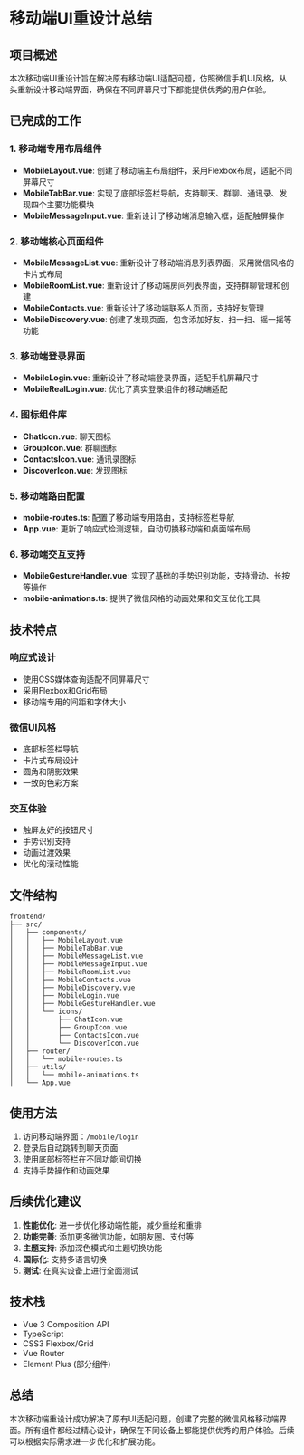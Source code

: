 # 移动端UI重设计总结

## 项目概述

本次移动端UI重设计旨在解决原有移动端UI适配问题，仿照微信手机UI风格，从头重新设计移动端界面，确保在不同屏幕尺寸下都能提供优秀的用户体验。

## 已完成的工作

### 1. 移动端专用布局组件
- **MobileLayout.vue**: 创建了移动端主布局组件，采用Flexbox布局，适配不同屏幕尺寸
- **MobileTabBar.vue**: 实现了底部标签栏导航，支持聊天、群聊、通讯录、发现四个主要功能模块
- **MobileMessageInput.vue**: 重新设计了移动端消息输入框，适配触屏操作

### 2. 移动端核心页面组件
- **MobileMessageList.vue**: 重新设计了移动端消息列表界面，采用微信风格的卡片式布局
- **MobileRoomList.vue**: 重新设计了移动端房间列表界面，支持群聊管理和创建
- **MobileContacts.vue**: 重新设计了移动端联系人页面，支持好友管理
- **MobileDiscovery.vue**: 创建了发现页面，包含添加好友、扫一扫、摇一摇等功能

### 3. 移动端登录界面
- **MobileLogin.vue**: 重新设计了移动端登录界面，适配手机屏幕尺寸
- **MobileRealLogin.vue**: 优化了真实登录组件的移动端适配

### 4. 图标组件库
- **ChatIcon.vue**: 聊天图标
- **GroupIcon.vue**: 群聊图标
- **ContactsIcon.vue**: 通讯录图标
- **DiscoverIcon.vue**: 发现图标

### 5. 移动端路由配置
- **mobile-routes.ts**: 配置了移动端专用路由，支持标签栏导航
- **App.vue**: 更新了响应式检测逻辑，自动切换移动端和桌面端布局

### 6. 移动端交互支持
- **MobileGestureHandler.vue**: 实现了基础的手势识别功能，支持滑动、长按等操作
- **mobile-animations.ts**: 提供了微信风格的动画效果和交互优化工具

## 技术特点

### 响应式设计
- 使用CSS媒体查询适配不同屏幕尺寸
- 采用Flexbox和Grid布局
- 移动端专用的间距和字体大小

### 微信UI风格
- 底部标签栏导航
- 卡片式布局设计
- 圆角和阴影效果
- 一致的色彩方案

### 交互体验
- 触屏友好的按钮尺寸
- 手势识别支持
- 动画过渡效果
- 优化的滚动性能

## 文件结构

```
frontend/
├── src/
│   ├── components/
│   │   ├── MobileLayout.vue
│   │   ├── MobileTabBar.vue
│   │   ├── MobileMessageList.vue
│   │   ├── MobileMessageInput.vue
│   │   ├── MobileRoomList.vue
│   │   ├── MobileContacts.vue
│   │   ├── MobileDiscovery.vue
│   │   ├── MobileLogin.vue
│   │   ├── MobileGestureHandler.vue
│   │   └── icons/
│   │       ├── ChatIcon.vue
│   │       ├── GroupIcon.vue
│   │       ├── ContactsIcon.vue
│   │       └── DiscoverIcon.vue
│   ├── router/
│   │   └── mobile-routes.ts
│   ├── utils/
│   │   └── mobile-animations.ts
│   └── App.vue
```

## 使用方法

1. 访问移动端界面：`/mobile/login`
2. 登录后自动跳转到聊天页面
3. 使用底部标签栏在不同功能间切换
4. 支持手势操作和动画效果

## 后续优化建议

1. **性能优化**: 进一步优化移动端性能，减少重绘和重排
2. **功能完善**: 添加更多微信功能，如朋友圈、支付等
3. **主题支持**: 添加深色模式和主题切换功能
4. **国际化**: 支持多语言切换
5. **测试**: 在真实设备上进行全面测试

## 技术栈

- Vue 3 Composition API
- TypeScript
- CSS3 Flexbox/Grid
- Vue Router
- Element Plus (部分组件)

## 总结

本次移动端重设计成功解决了原有UI适配问题，创建了完整的微信风格移动端界面。所有组件都经过精心设计，确保在不同设备上都能提供优秀的用户体验。后续可以根据实际需求进一步优化和扩展功能。